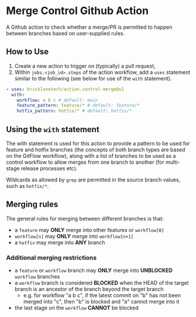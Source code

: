 # Merge Control Github Action

A Github action to check whether a merge/PR is permitted to happen between branches based on user-supplied rules.

## How to Use

1. Create a new action to trigger on (typically) a pull request,
2. Within `jobs.<job_id>.steps` of the action workflow, add a `uses` statement similar to the following (see below for use of the `with` statement).

```yml
- uses: bricklanetech/action.control-merge@v2
  with:
    workflow: a b c # default: main
    feature_pattern: feature/* # default: feature/*
    hotfix_pattern: hotfix/* # default: hotfix/*
```

## Using the `with` statement

The with statement is used for this action to provide a pattern to be used for feature and hotfix branches (the concepts of both branch types are based on the GitFlow workflow), along with a list of branches to be used as a control workflow to allow merges from one branch to another (for multi-stage release processes etc).

Wildcards as allowed by `grep` are permitted in the source branch values, such as `hotfix/*`.

## Merging rules

The general rules for merging between different branches is that:

- a `feature` may **ONLY** merge into other features or `workflow[0]`
- `workflow[n]` may **ONLY** merge into `workflow[n+1]`
- a `hotfix` may merge into **ANY** branch

### Additional merging restrictions

- a `feature` or `workflow` branch may **ONLY** merge into **UNBLOCKED** `workflow` branches
- a `workflow` branch is considered **BLOCKED** when the HEAD of the target branch is an ancestor of the branch beyond the target branch
  - e.g. for workflow "a b c", if the latest commit on "b" has not been merged into "c", then "b" is blocked and "a" cannot merge into it
- the last stage on the `workflow` **CANNOT** be blocked

